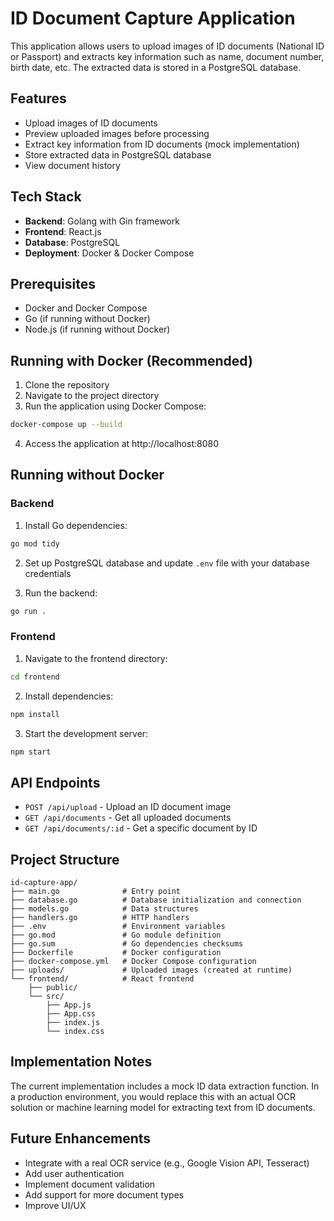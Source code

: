 # ID Document Capture Application

This application allows users to upload images of ID documents (National ID or Passport) and extracts key information such as name, document number, birth date, etc. The extracted data is stored in a PostgreSQL database.

## Features

- Upload images of ID documents
- Preview uploaded images before processing
- Extract key information from ID documents (mock implementation)
- Store extracted data in PostgreSQL database
- View document history

## Tech Stack

- **Backend**: Golang with Gin framework
- **Frontend**: React.js
- **Database**: PostgreSQL
- **Deployment**: Docker & Docker Compose

## Prerequisites

- Docker and Docker Compose
- Go (if running without Docker)
- Node.js (if running without Docker)

## Running with Docker (Recommended)

1. Clone the repository
2. Navigate to the project directory
3. Run the application using Docker Compose:

```bash
docker-compose up --build
```

4. Access the application at http://localhost:8080

## Running without Docker

### Backend

1. Install Go dependencies:
```bash
go mod tidy
```

2. Set up PostgreSQL database and update `.env` file with your database credentials

3. Run the backend:
```bash
go run .
```

### Frontend

1. Navigate to the frontend directory:
```bash
cd frontend
```

2. Install dependencies:
```bash
npm install
```

3. Start the development server:
```bash
npm start
```

## API Endpoints

- `POST /api/upload` - Upload an ID document image
- `GET /api/documents` - Get all uploaded documents
- `GET /api/documents/:id` - Get a specific document by ID

## Project Structure

```
id-capture-app/
├── main.go              # Entry point
├── database.go          # Database initialization and connection
├── models.go            # Data structures
├── handlers.go          # HTTP handlers
├── .env                 # Environment variables
├── go.mod               # Go module definition
├── go.sum               # Go dependencies checksums
├── Dockerfile           # Docker configuration
├── docker-compose.yml   # Docker Compose configuration
├── uploads/             # Uploaded images (created at runtime)
└── frontend/            # React frontend
    ├── public/
    └── src/
        ├── App.js
        ├── App.css
        ├── index.js
        └── index.css
```

## Implementation Notes

The current implementation includes a mock ID data extraction function. In a production environment, you would replace this with an actual OCR solution or machine learning model for extracting text from ID documents.

## Future Enhancements

- Integrate with a real OCR service (e.g., Google Vision API, Tesseract)
- Add user authentication
- Implement document validation
- Add support for more document types
- Improve UI/UX